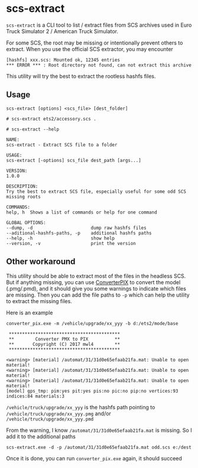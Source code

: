 # scs-extract

`scs-extract` is a CLI tool to list / extract files from SCS archives used in Euro Truck Simulator 2 / American Truck Simulator.

For some SCS, the root may be missing or intentionally prevent others to extract. When you use the official SCS extractor, you may encounter
```
[hashfs] xxx.scs: Mounted ok, 12345 entries
*** ERROR *** : Root directory not found, can not extract this archive
```
This utility will try the best to extract the rootless hashfs files.

## Usage

`scs-extract [options] <scs_file> [dest_folder]`

```console
# scs-extract ets2/accessory.scs .
```

```
# scs-extract --help

NAME:
scs-extract - Extract SCS file to a folder

USAGE:
scs-extract [-options] scs_file dest_path [args...]

VERSION:
1.0.0

DESCRIPTION:
Try the best to extract SCS file, especially useful for some odd SCS missing roots

COMMANDS:
help, h  Shows a list of commands or help for one command

GLOBAL OPTIONS:
--dump, -d                      dump raw hashfs files
--aditional-hashfs-paths, -p    additional hashfs paths
--help, -h                      show help
--version, -v                   print the version
```

## Other workaround

This utility should be able to extract most of the files in the headless SCS. But if anything missing, 
you can use [ConverterPIX](https://github.com/mwl4/ConverterPIX) to convert the model (.pmg/.pmd), and
it should give you some warnings to indicate which files are missing. Then you can add the file paths to `-p`
which can help the utility to extract the missing files.

Here is an example

```
converter_pix.exe -m /vehicle/upgrade/xx_yyy -b d:/ets2/mode/base

 ******************************************
 **        Converter PMX to PIX          **
 **       Copyright (C) 2017 mwl4        **
 ******************************************

<warning> [material] /automat/31/31d0e65efaab21fa.mat: Unable to open material!
<warning> [material] /automat/31/31d0e65efaab21fa.mat: Unable to open material!
<warning> [material] /automat/31/31d0e65efaab21fa.mat: Unable to open material!
[model] gps_tmp: pim:yes pit:yes pis:no pic:no pip:no vertices:93 indices:84 materials:3
```

`/vehicle/truck/upgrade/xx_yyy` is the hashfs path pointing to `/vehicle/truck/upgrade/xx_yyy.pmg` and/or `/vehicle/truck/upgrade/xx_yyy.pmd`

From the warning, I know `/automat/31/31d0e65efaab21fa.mat` is missing. So I add it to the additional paths

```
scs-extract.exe -d -p /automat/31/31d0e65efaab21fa.mat odd.scs e:/dest
```

Once it is done, you can run `converter_pix.exe` again, it should succeed

